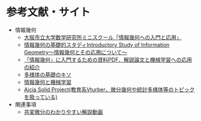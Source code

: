 # 参考文献・サイト
- 情報幾何
    - [大阪市立大学数学研究所ミニスクール「情報幾何への入門と応用」](http://www.sci.osaka-cu.ac.jp/~ohnita/2006/inf_geom/minis.html)
    - [情報幾何の基礎的スタディIntroductory Study of Information Geometry～情報幾何とその応用について～](http://ds9.jaist.ac.jp:8080/ResearchData/sub/98/kin/IG/toc.html)
    - [「情報幾何」に入門するための資料PDF．解説論文と機械学習への応用の紹介](https://language-and-engineering.hatenablog.jp/entry/20140619/InformationGeometryPDFPapers)
    - [多様体の基礎のキソ](http://www.math.titech.ac.jp/~kawahira/courses/kiso.html)
    - [情報幾何と機械学習](https://staff.aist.go.jp/s.akaho/papers/infogeo-sice.pdf)
    - [Aicia Solid Project(教育系Vturber，微分幾何や統計多様体等のトピックを扱っている)](https://www.youtube.com/channel/UC2lJYodMaAfFeFQrGUwhlaQ/playlists)
- 関連事項
    - [共変微分のわかりやすい解説動画](https://www.youtube.com/watch?v=Diq5qYGityM)
